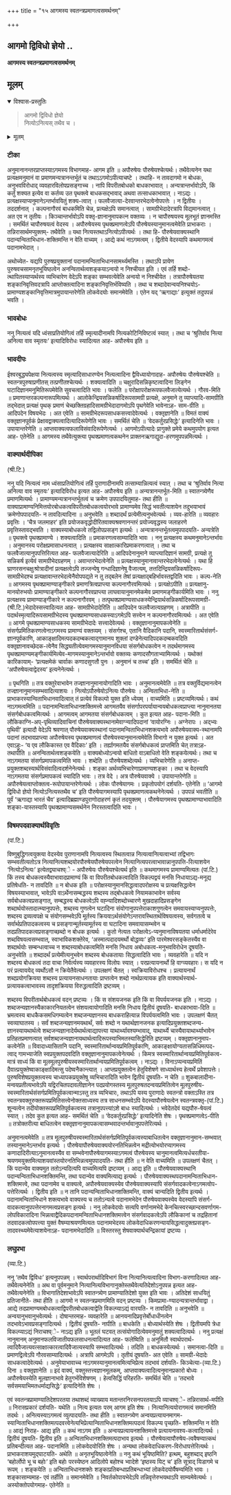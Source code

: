 +++
title = "१५ आगमस्य स्वतन्त्रप्रमाणत्वसमर्थनम्"

+++


## आगमो द्विविधो ज्ञेयो ..

**आगमस्य स्वतन्त्रप्रमाणत्वसमर्थनम्**

## **मूलम्** 

<details open><summary>विश्वास-प्रस्तुतिः</summary>

> आगमो द्विविधो ज्ञेयो  
नित्योऽनित्यस् तथैव च ।
</details>

<details><summary>मूलम्</summary>

- ***‘आगमो द्विविधो ज्ञेयो नित्योऽनित्यस्तथैव च ॥’***
</details>


### **टीका**

अनुमानानन्तरप्राप्तस्याऽगमस्य विभागमाह- आगम इति ॥ अपौरुषेयः पौरुषेयश्चेत्यर्थः। तथैवेत्यनेन यथा प्रत्यक्षमनुमानं वा
प्रमाणमन्यत्रानन्तर्भूतं च तथाऽऽगमोऽपीत्याचष्टे । तथाहि- न तावदागमो न बोधकः, अनुभवविरोधाद् व्यवहारविलोपप्रसङ्गाच्च । नापि विपरीतबोधको बाधकाभावात् । अन्यत्रान्तर्भावोऽपि, किं कर्तुं शक्यत इत्येव वा कर्तव्य उत पृथक्त्वे बाधकसद्भावाद् अथवा तत्साधकाभावात् । नाऽद्यः । प्रत्यक्षस्याप्यनुमानेऽन्तर्भावयितुं शक्य-त्वात् । फलवैजात्या-देरवान्तरभेदत्वेनोपपत्तेः । न द्वितीयः । तददर्शनात् । कल्पनागौरवं बाधकमिति चेन्न, प्रत्यक्षेऽपि समानत्वात् । सामग्रीभेदादेरत्रापि विद्यमानत्वात् । अत एव न तृतीयः । किञ्चान्तर्भावोऽपि वक्तृ-ज्ञानानुमापकत्न वक्तव्यः । न चापौरुषयस्य मूलभूतं ज्ञानमस्ति । समर्थितं चापौरुषयत्वं वेदस्य । अपौरुषेयस्य पृथक्प्रमाणत्वेऽपि पौरुषेयस्यानुमानत्वमेवेति प्राभाकराः । तन्निरासार्थमप्युक्तम्- तथैवेति ॥ यथा नित्यस्तथाऽनित्योऽपीत्यर्थः । तथा हि- पौरुषेयवाक्यस्थानि पदान्यन्विताभिधान-शक्तिमन्ति न वेति वाच्यम् । आद्ये कथं नाऽगमत्वम् । द्वितीये वेदस्यापि कथमागमत्वं पदानामभेदात् ।

अथोच्येत- यद्यपि पुरुषप्रयुक्तानां पदानामन्विताभिधानसामर्थ्यमस्ति । तथाऽपि प्रायेण पुरुषवचसामनृतभूयिष्ठत्वेन अनन्वितार्थत्वशङ्कयाऽन्वयो न निश्चीयत इति । एवं तर्हि शब्दो-त्थापितस्याप्यर्थस्य व्यभिचारेण वेदेऽपि शङ्का सम्भवत्येवेति अन्वयो न निश्चीयेत । तत्रापौरुषेयतया शङ्कानिवृत्तिवदत्रापि आप्तोक्तत्वादिना शङ्कानिवृत्तिर्भविष्यति । तथा च शब्दादेवान्वयनिश्चयोऽ-प्रामाण्यशङ्कानिवृत्तिमात्रमुपायान्तरेणेति लोकवेदयोः समानमेवेति । एतेन यद् ‘ऋगाद्याः’ इत्युक्तं तदुपपन्नं भवति ।

### **भावबोधः** 

ननु नित्यत्वं यदि ध्वंसाप्रतियोगित्वं तर्हि स्मृत्यादीनामपि नित्यकोटिनिविष्टत्वं स्यात् । तथा च ‘श्रुतिर्वाव नित्या अनित्या वाव स्मृतयः’ इत्यादिविरोधः स्यादित्यत आह- अपौरुषेय इति ॥

### **भावदीपः** 

ईश्वरबुद्ध्यपेक्षया नित्यत्वस्य स्मृत्यादिसाधारण्येन नित्यत्वादिना द्वैविध्यायोगादाह- अपौरुषेयः पौरुषेयश्चेति ॥ स्वतन्त्रपुरुषाप्रणीतस् तत्प्रणीतश्चेत्यर्थः । शक्यत्वादिति ॥ चक्षुरादिसन्निकृष्टत्वादिना लिङ्गेन घटादिज्ञानमनुमितिरूपमेवेति सुवचत्वादिति भावः । फलेति ॥ परोक्षापरोक्षरूपफलवैजात्येत्यर्थः । गौरव-मिति ॥ प्रमाणान्तरकल्पनारूपमित्यर्थः । आलोकेन्द्रियसन्निकर्षादिरूपसामग्री प्रत्यक्षे, अनुमाने तु व्याप्त्यादि-सामग्रीति तद्भेदात् प्रत्यक्षं पृथक् प्रमाणं चेच्छक्तिग्रहादिसामग्रीभेदादागमोऽपि पृथगेवेति भावेनाऽह- साम-ग्रीति ॥ आदिपदेन विषयभेदः । अत एवेति ॥ सामग्रीभेदरूपसाधकसत्त्वादेवेत्यर्थः । वक्तृज्ञानेति ॥ विमतं वाक्यं वक्तृज्ञानपूर्वकं प्रेक्षावद्वाक्यत्वादित्यादिरूपेणेति भावः । समर्थितं चेति ॥ ‘वेदकर्तुरप्रसिद्धेः’ इत्यादिनेति भावः । उपायान्तरेणेति ॥ आप्तवाक्यत्वफलाविसंवादिरूपेणेत्यर्थः । आगमोऽपीत्यादेः प्रागुक्ते प्रमेये कथमुपयोग इत्यत आह- एतेनेति ॥ आगमस्य तथैवेत्युक्त्या पृथक्प्रमाणत्वकथनेन प्राक्तनऋगाद्युदा-हरणमुपपन्नमित्यर्थः ।

### **वाक्यार्थदीपिका**

(श्री.टि.)

ननु यदि नित्यत्वं नाम ध्वंसाप्रतियोगित्वं तर्हि पुराणादीनामपि तत्साम्यान्नित्यत्वं स्यात् । तथा च ‘श्रुतिर्वाव नित्या अनित्या वाव स्मृतयः’ इत्यादिविरोध इत्यत आह- अपौरुषेय इति ॥ अन्यत्रानन्तर्भूत-मिति ॥ स्वातन्त्र्येणैव प्रमाणमित्यर्थः । प्रामाण्यमन्यत्रानन्तर्भूतत्वं
च क्रमेण उपपादयितुमाह- तथा हीति ॥ वाक्याप्रामाण्यनिमित्तयोरबोधकत्वविपरीतबोधकत्वयोरभावे प्रामाण्यमेव सिद्धं भवतीत्याशयेन तदुभयाभावं क्रमेणोपपादयति- न तावदित्यादिना ॥ अनुभवेति ॥ शब्दादर्थं प्रत्येमीत्यनुभवेत्यर्थः । व्यव-हारेति ॥ व्यवहारः प्रवृत्तिः । ‘चैत्र जलमाहर’ इति प्रयोजकवृद्धोदीरितवाक्यश्रवणानन्तरं प्रयोज्यवृद्धस्य जलाहरणे प्रवृत्तिस्तावद्भवति । वाक्यस्याबोधकत्वे तद्विलोपप्रसङ्ग इत्यर्थः । अन्यत्रानन्तर्भूतत्वमुपपादयति- अन्यत्रेति ॥ पृथक्त्वे पृथक्प्रामाण्ये । शक्यत्वादिति ॥ प्रमाकरणत्वसाम्यादिति भावः । ननु प्रत्यक्षस्य कथमनुमानेऽन्तर्भावः । अनुमानस्य परोक्षप्रमासाधनत्वात् । प्रत्यक्षस्य साक्षात्कारिप्रमाकरणत्वात् । तथा च फलवैजात्यानुपपत्तिरित्यत आह- फलवैजात्यादेरिति ॥ आदिपदेनानुमाने व्याप्त्यादिज्ञानं सामग्री, प्रत्यक्षे तु सन्निकर्ष इत्येवं सामग्रीभेदग्रहणम् । अवान्तरभेदत्वेनेति ॥ प्रत्यक्षस्यानुमानावान्तरभेदत्वेनेत्यर्थः । यथा हि घ्राणरसनचक्षुःश्रोत्रादीनां प्रत्यक्षत्वेऽपि तज्जन्येषु गन्धादिज्ञानेषु वैजात्यम्, तत्तदिन्द्रियसन्निकर्षादिरूप-सामग्रीभेदश्च प्रत्यक्षावान्तरभेदत्वेनैवोपपद्यते न तु तद्बलेन तेषां प्रत्यक्षाद्बहिर्भावस्तद्वदिति भावः । कल्प-नेति ॥ आगमस्य पृथक्प्रामाण्याङ्गीकारे प्रमाणत्रित्वप्राप्त्या कल्पनागौरवमित्यर्थः । प्रत्यक्षेऽपीति ॥ प्रत्यक्षानु-मानयोरुभयोः प्रामाण्याङ्गीकारे कल्पनागौरवप्राप्त्या लाघवायानुमानमेकमेव प्रमाणमङ्गीकार्यमिति भावः । ननु प्रत्यक्षस्य प्रामाण्याङ्गीकारे न कल्पनागौरवम् । तत्पृथक्प्रामाण्यसाधकस्येन्द्रियार्थसन्निकर्षादिरूपसामग्री-(श्री.टि.)भेदादेस्सत्त्वादित्यत आह- सामग्रीभेदादेरिति ॥ आदिपदेन फलवैजात्यग्रहणम् । अत्रापीति ॥ पदार्थस्मृत्यादिरूपसामग्रीभेदस्य पृथक्प्रामाण्यसाधकस्याऽगमेऽपि सत्त्वेन न कल्पनागौरवमित्यर्थः । अत एवेति ॥ आगमे पृथक्प्रामाण्यसाधकस्य सामग्रीभेदादेः सत्त्वादेवेत्यर्थः । वक्तृज्ञानानुमापकत्वेनेति ॥ संसर्गप्रमितिकरणत्वेनाऽगमस्य प्रामाण्यं वक्तव्यम् । संसर्गश्च, एतानि वैदिकानि पदानि, स्वस्मारितार्थसंसर्ग-ज्ञानपूर्वकाणि, आकाङ्क्षादिमत्पदकदम्बकत्वाद्गामानय शुक्लां दण्डेनेत्यादिपदकदम्बकवदिति वक्तृज्ञानावच्छेदक-त्वेनैव सिद्ध्यतीत्येवमागमस्यानुमानविधया संसर्गबोधकत्वेन न तदर्थमागमस्य पृथक्प्रामाण्यमङ्गीकार्यमित्येव-मागमस्यानुमानेऽन्तर्भावो वक्तव्यः कणादसौगताभ्यामित्यर्थः । यथोक्तं कारिकायाम्- ‘प्रत्यक्षमेकं चार्वाकः कणादसुगतौ पुनः । अनुमानं च तच्च’ इति । समर्थितं चेति ॥ ‘अपौरुषेयत्वाद्वेदस्य’ इत्यनेनेत्यर्थः ।

॥ पृथगिति ॥ तत्र वक्तुरेवाभावेन तज्ज्ञानानुमानायोगादिति भावः । अनुमानत्वमेवेति ॥ तत्र वक्तुर्विद्यमानत्वेन तज्ज्ञानानुमानसम्भवादित्याशयः । नित्योऽपौरुषेयोऽनित्यः पौरुषेयः । अन्विताभिधा-नेति ॥ प्राभाकरस्यान्विताभिधानवादित्वात् तं प्रत्येवं विकल्पो युक्त इति ध्येयम् । वाच्यमिति ॥ प्रष्टव्यमित्यर्थः। कथं नाऽगमत्वमिति ॥ पदानामन्विताभिधानशक्तिमत्त्वे आगमतयैव संसर्गापरपर्यायान्वयबोधकत्वप्राप्त्या नानुमानतया संसर्गबोधकत्वमित्यर्थः । आगमत्वम् आगमतया संसर्गबोधकत्वम् । कुत इत्यत आह- पदाना-मिति ॥ लौकिकाग्नि-अप्-पृथिव्यादिवाचिनां पौरुषेयवाक्यस्थानामेवाग्न्यादिपदानां ‘वायोरग्निः । अग्नेरापः । अद्भ्यः पृथिवी’ इत्यादौ वेदेऽपि श्रवणात् पौरुषेयवाक्यस्थानां पदानामन्विताभिधानशक्त्यभावे अपौरुषेयवाक्य-स्थानामपि पदानां तदभावप्राप्त्या अपौरुषेयस्य पृथक्प्रमाणत्वं पौरुषेयस्यानुमानत्वमेवेति विभागो न युक्त इत्यर्थः । अत एवाऽहुः- ‘य एव लौकिकास्त एव वैदिकाः’ इति । तर्ह्यागमतयैव संसर्गबोधकत्वं प्राप्तमिति चेत् तत्राऽह- तथापीति ॥ अनन्वितार्थत्वशङ्कयेति ॥ वाक्यबोध्योऽन्वयो बाधितो वाऽबाधितो वेति शङ्कयेत्यर्थः। तथा च नाऽगमतया संसर्गप्रमापकत्वमिति भावः । शब्देति ॥ पौरुषेयशब्देत्यर्थः । व्यभिचारेणेति ॥ अनाप्त-प्रयुक्तशब्दस्यार्थविसंवादित्वदर्शनेनेत्यर्थः । शङ्का अर्थव्यभिचारेणाप्रामाण्यशङ्का । तथा च वेदस्यापि नाऽगमतया संसर्गप्रमापकत्वं स्यादिति भावः । तत्र वेदे । अत्र पौरुषेयवाक्ये । उपायान्तरेणेति ॥ अपौरुषेयत्वाप्तोक्तत्व-रूपोपायान्तरेणेत्यर्थः । लोकः पौरुषेयागमः । प्रकृतोपयोगं दर्शयति- एतेनेति ॥ ‘आगमो द्विविधो ज्ञेयो नित्योऽनित्यस्तथैव च’ इति पौरुषेयागमस्यापि पृथक्प्रमाणत्वकथनेनेत्यर्थः । उपपन्नं भवतीति ॥ पूर्वं ‘ऋगाद्या भारतं चैव’ इत्यादिब्रह्माण्डपुराणोदाहरणं कृतं तदयुक्तम् । पौरुषेयागमस्य पृथक्प्रामाण्याभावादिति शङ्का-यास्तस्यापि पृथक्प्रामाण्यसमर्थनेन निरस्तत्वादिति भावः ।

### **विषमपदवाक्यार्थविवृतिः**

(पां.टि.)

विष्णुबुद्धिगत्वयुक्त्या वेदस्येव पुराणानामपि नित्यत्वस्य स्थितत्वान्न नित्यत्वानित्यत्वाभ्यां तद्विभागः सम्भवतीत्यतोऽत्र नित्यानित्यशब्दयोरपौरुषेयपौरुषेयपरत्वेन नित्यानित्यपरत्वाभावान्नानुपपत्ति-रित्याशयेन ‘नित्योऽनित्यः’ इत्येतद्व्याचश्व्े - अपौरुषेयः पौरुषेयश्चेत्यर्थ इति ॥ कथमागमस्य प्रामाण्यमित्यतः (पां.टि.) किं तस्य बोधकत्वस्यैवाभावादप्रामाण्यं किं वा विपरीतबोधकत्वादिति विकल्पद्वयं मनसि निधायाऽद्य-मनूद्य प्रतिषेधति- न तावदिति ॥ न बोधक इति ॥ परोक्षस्यानुमानसिद्धत्वादपरोक्षस्य च प्रत्यक्षसिद्धत्वेन विषयस्याभावात्, भावेऽपि वाऽर्थेनासम्बद्धस्य शब्दस्य तद्बोधकत्वे नियामकाभावेन सर्वस्य सर्वबोधकत्वप्रसङ्गात्, सम्बद्धस्य बोधकत्वेऽपि वह्न्यादिशब्दोच्चारणे मुखदाहादिप्रसङ्गेन शब्दार्थयोस्तादात्म्यानुपपत्तेः, शब्दस्य गुणत्वेन घटादिना संयोगानुपपत्तेराकाशगुणत्वेन समवायस्याप्यनुपपत्तेः, शब्दस्य द्रव्यत्वपक्षे च संयोगसम्भवेऽपि मूर्तस्य क्रिययाऽर्थसंयोगेऽन्तरावस्थितार्थविषयत्वस्य, सर्वगतत्वे च सर्वार्थप्रतिपादकत्वस्य च प्रसङ्गान्मूर्तस्यामूर्तस्य वा घटादिना समवायासम्भवेन च तदप्रतिपादकत्वप्रसङ्गाच्छब्दो न बोधक इत्यर्थः । कुतो नेत्यतः परोक्षत्वेऽ-प्यनुमानाविषयतया धर्माधर्मादेरेव शब्दविषयत्वसम्भवात्, स्वाभाविकशक्तेरेव, ‘अस्मात्पदादयमर्थो बोद्धव्यः’ इति पारमेश्वरसङ्केतस्यैव वा शब्दार्थयोः सम्बन्धत्वाच्च न शब्दस्याबोधकत्वमिति मनसि निधाय अबोधकत्व-मनुभवविरोधेन दूषयति- अनुभवेति ॥ शब्दादर्थं प्रत्येमीत्यनुभवेन शब्दस्य बोधकतायाः सिद्धत्वादिति भावः । व्यवहारेति ॥ यदि न शब्दस्य बोधकत्वं तदा वाचा निर्वर्त्यस्य व्यवहारस्य विलोपः स्यात् । परप्रत्यायनार्थो हि वाग्व्यवहारः। स यदि न परं प्रत्याययेद् व्यर्थोऽसौ न क्रियेतैवेत्यर्थः । उपलक्षणं चैतत् । स्वक्रियाविरोधश्च । प्रत्यायनार्थं शब्दप्रयोगक्रियया शब्दस्य प्रत्यायनसाधनतायाः प्राप्तत्वेन शब्दो नार्थप्रत्यायक इति वाक्यार्थस्यार्थ-प्रत्यायकत्वाभावस्य तादृशक्रियया विरुद्धत्वादिति द्रष्टव्यम् ।

शब्दस्य विपरीतार्थबोधकत्वं वदन् प्रष्टव्यः । किं स संशयजनक इति किं वा विपर्ययजनक इति । नाऽद्यः । शब्दजन्यज्ञानस्यैकाकारनियतत्वेन
संशयत्वायोगादिति मनसि निधाय द्वितीयं दूषयति- बाधकाभावा-दिति ॥ भ्रमत्वस्य बाधकैकसमधिगम्यत्वेन शब्दजन्यज्ञानस्य बाधकराहित्यान्न विपर्ययत्वमिति भावः । उपलक्षणं चैतत् स्वव्याघातस्य । सर्वं शब्दजन्यज्ञानमयथार्थं, सर्वः शब्दो न यथार्थज्ञानजनक इत्यादिप्रयुक्तशब्दजन्य-ज्ञानस्यायथार्थत्वे शब्दजन्यज्ञानादेर्यथार्थत्वाद्यापत्त्या याथार्थ्यावश्यम्भावाद्, याथार्थ्ये चास्यैवायाथार्थ्याभावेन प्रतिहतप्रमाणत्वात् सर्वशब्दजन्यज्ञानायथार्थत्वादिरूपस्याभिमतस्यासिद्धेरिति द्रष्टव्यम् । वक्तृज्ञानानुमाप-कत्वेनेति ॥ विवादाध्यासितानि पदानि, स्वस्मारितार्थान्वयप्रमितिपूर्वकाणि, आकाङ्क्षायोग्यतासन्निधिमत्पद-त्वाद् गामभ्याजेति स्वप्रयुक्तपदवदिति वक्तृज्ञानानुमापकत्वेनेत्यर्थः । किमत्र स्वस्मारितार्थान्वयप्रमितिपूर्वकत्व-मात्रं साध्यं किं वा मूलमूलपुरुषीयस्वस्मारितार्थान्वयप्रमितिपूर्वकत्वम् । नाऽद्यः । विनाऽप्यन्वयप्रमितिं दैवात्प्रयुक्तेष्वाकाङ्क्षादिमत्सु पदेष्वनैकान्त्यात् । आप्तप्रयुक्तत्वेन हेतुविशेषणे साध्यार्थस्य हेत्वर्थे प्रवेशापत्तेः। पुरुषविशेषप्रयुक्तत्वस्य चाध्यापकप्रयुक्तेषु व्यभिचारादिति भावेन द्वितीयं दूषयति- न चेति ॥ शुकबालादीना-मन्वयप्रतीत्यभावेऽपि यद्विरचितपदावलीज्ञानेन पदप्रयोगस्तस्य मूलपुरुषतदन्वयप्रमितित्वेन मूलपुरुषीय-स्वस्मारितार्थसंसर्गप्रमितिपूर्वकत्वान्माऽस्तु तत्र व्यभिचारः, तथाऽपि यस्य पुराणादेः स्वतन्त्रो वक्ताऽस्ति तत्र स्वतन्त्रवक्तुरुक्तरूपप्रमितिसत्त्वेनोक्तसाध्यस्य तत्र साधनसम्भवेऽपि वेदस्यापौरुषेयत्वेन स्वतन्त्रवक्तृ-(पां.टि.) शून्यत्वेन तदीयोक्तरूपप्रमितिपूर्वकत्वस्य तत्रानुपपत्त्यांऽशे बाधः स्यादित्यर्थः । भवेदेतदेवं यद्यपौरु-षेयत्वं स्यात् । तदेव कुत इत्यत आह- समर्थितं चेति ॥ ‘वेदकर्तुरप्रसिद्धेः’ इत्यादिनेति शेषः । पृथक्प्रमाणत्वेऽ-पीति ॥ तत्रोक्तरीत्या बाधितत्वेन वक्तृज्ञानानुमापकत्वासम्भवादन्तर्भावानुपपत्तेरित्यर्थः ।

अनुमानत्वमेवेति ॥ तत्र मूलपुरुषीयस्वस्मारितार्थसंसर्गप्रमितिपूर्वकत्वस्याबाधितत्वेन वक्तृज्ञानानुमान-सम्भवात् तस्यानुमानेऽन्तर्भाव इत्यर्थः । पौरुषेयापौरुषेयवाक्ययोरनतिभिन्नत्वेन मद्रीत्योभयोरप्यागमस्य कणादादिरीत्याऽनुमानत्वस्यैव वा सम्भवेनापौरुषेयागमस्याऽगमत्वं पौरुषेयस्य चानुमानत्वमित्यर्धचरतीया-श्रयणमयुक्तमित्याशयवांस्तयोरनतिभिन्नत्वमुपपादयति- तथा हीति ॥ न वेति वाच्यमिति ॥ उपलक्षणं चैतत् । किं पदान्येव वाक्यमुत ततोऽन्यदित्यपि वाच्यमित्यपि द्रष्टव्यम् । आद्य इति ॥ पौरुषेयवाक्यस्थानि पदान्यन्विताभिधानशक्तिमन्ति, तथा पदान्येव वाक्यमित्याद्य इत्यर्थः । पौरुषेयवाक्यस्थपदानामन्विताभिधान-शक्तिमत्त्वे, तथा पदानामेव च वाक्यत्वे, अपौरुषेयवाक्यस्येव पौरुषेयवाक्यस्यापि संसर्गवादकत्वेनाऽगमत्वोप-पत्तेरित्यर्थः । द्वितीय इति ॥ न तानि पदान्यन्विताभिधानशक्तिमन्ति, वाक्यं चान्यदिति द्वितीय इत्यर्थः । पदानामन्विताभिधाने शक्त्यभावे वाक्यस्य च ततोऽन्यत्वे पदानामभेदेन पौरुषेयवाक्यस्येव वेदस्यापि संसर्ग-वादकत्वानुपपत्तेरनागमत्वप्रसङ्ग इत्यर्थः । ननु लोकवेदयोः सत्यपि वर्णानामभेदे केनचित्स्वरच्छान्दसवर्णागम-लोपविकारादिना भिन्नत्वाद्वैदिकपदानामन्विताभिधानशक्तिमत्त्वेन संसर्गवादकत्वेऽपि लौकिकानां च तद्रहितानां तदवादकत्वोपपत्त्या युक्तं वैषम्याश्रयणमित्यतः पदानामभेदस्य लोकवेदाधिकरणन्यायसिद्धत्वादुक्तप्रसङ्ग-तादवस्थ्यमेवेत्याशयेनाऽह- पदानामभेदादिति ॥ विस्तरस्तु शेषवाक्यार्थचन्द्रिकायां द्रष्टव्यः ।

### **लघुप्रभा** 

(व्या.टि.)

ननु ‘तथैव द्विविधः’ इत्यनुपपन्नम् । स्वार्थपरार्थादिविभागं विना नित्यानित्यत्वादिना विभाग-करणादित्यत आह- तथैवेत्यनेनेति ॥ अथ वा पूर्वमनुमाने नित्यानित्यविभागानुक्तेस्तथैवेत्यतिदेशोऽनुपपन्न इत्यत आह- तथैवेत्यनेनेति ॥ विभागातिदेशाभावेऽपि स्वातन्त्र्येण प्रामाण्यातिदेशो युक्त इति भावः । अतिदेशं साधयितुं प्रतिजानीते- तथा हीति ॥ आगमो न स्वतन्त्रप्रमाणमिति वदन् प्रष्टव्यः । किमप्रामा-ण्यादन्यत्रान्तर्भावाद्वा । आद्ये तदप्रामाण्यमबोधकत्वाद्विपरीतबोधकत्वाद्वेति विकल्प्याऽद्यं वारयति- न तावदिति ॥ अनुभवेति ॥ अन्वयानुभवानुभवेत्यर्थः । दोषान्तरमाह- व्यवहारेति ॥ आनयनादिप्रवृत्तेर्बोधाधीनत्वेन तदभावेऽभावप्रसङ्गादित्यर्थः । द्वितीयं दूषयति- नापीति ॥ बाधकेति ॥ बोध्यार्थस्येति शेषः । द्वितीयमपि त्रेधा विकल्प्याऽद्यं निराचश्व्े- नाऽद्य इति ॥ भूतलं घटवत् तत्संयोगादित्येवमनुमातुं शक्यत्वादित्यर्थः । ननु प्रत्यक्षं नानुमानम् अनुमानफलविजातीयफलसाधनत्वादित्यत आह- फलेष्विति ॥ अनुमितौ स्वार्थपरार्थ-त्वादिवैजात्यवत्साक्षात्कारत्वादिवैजात्यस्यापि सम्भवादित्यर्थः । तदिति ॥ बाधकस्येत्यर्थः । समानत्वा-दिति ॥ प्रमाणद्वित्वेऽपि गौरवसाम्यादित्यर्थः । अत्रापि आगमेऽपि । तृतीयं दूषयति- अत एवेति ॥ सामग्री-भेदादेः साधकत्वादेवेत्यर्थः । अनुमेयाभावाच्च नाऽगमस्यानुमानत्वमित्यभिप्रेत्य तदभावं दर्शयति- किञ्चेत्या-(व्या.टि.) दिना ॥ वक्तृज्ञानेति ॥ इदं वाक्यं, वक्तुस्तत्त्वज्ञानमूलकम्, आप्तवाक्यत्वादित्यनुमानप्रकारो बोध्यः । अपौरुषेयस्येति मूलज्ञानाभावे हेतुगर्भविशेषणम् । हेत्वसिद्धिं परिहरति- समर्थितं चेति ॥ ‘तदभावे सर्वसमयाभिमतधर्माद्यसिद्धेः’ इत्यादिनेति शेषः ।

एवं स्वतन्त्रप्रामाण्यातिदेशपरतया तथाशब्दं व्याख्याय मतान्तरनिरसनपरतयाऽपि व्याचश्व्े- तन्निरासार्थ-मपीति ॥ निरासप्रकारं दर्शयति- यथेति ॥ नित्य इत्यतः परम् आगम इति शेषः । नित्यानित्ययोरागमत्वं समानमिति तदर्थः । अनित्यस्याऽगमत्वं व्युत्पादयति- तथा हीति ॥ स्वातन्त्र्येण अन्वयप्रत्यायनमागम-स्यान्विताभिधानशक्तिमत्पदवत्त्वेनेत्यभिप्रेत्यान्विताभिधानशक्तिमत्पदत्वं विकल्प्य पृच्छति- शक्तिमन्ति न वेति ॥ आद्यं निराह- आद्य इति ॥ कथं नाऽगम इति ॥ अन्वयप्रत्यायनशक्तिमत्त्वे प्रत्यायनावश्य-कत्वादित्यर्थः । द्वितीयं दूषयति- द्वितीय इति ॥ अन्विताभिधानशक्तिमत्पदाभाव इत्यर्थः । पौरुषेयत्वापौरुषेय-त्ववैषम्यात्कथं प्रतिबन्दीत्यत आह- पदानामिति ॥ लोकवेदयोरिति शेषः । अन्यथा लोकवेदाधिकरण-विरोधापत्तेरित्यर्थः । प्राभाकराशयमुद्घाटयति- अथेति ॥ अनृतभूयिष्ठत्वेनेति ॥ ननु कथं भूयिष्ठमिति? इत्थम्, बहुशब्दाद् इष्ठनि ‘बहोर्लोपो भू च बहोः’ इति बहोः परस्येष्ठन आदिलोपे बहोश्च भ्वादेशे ‘इष्ठस्य यिट् च’ इति सूत्राद् यिडागमे च रूपम् । शङ्कयेति ॥ अन्विताभिधानशक्तेः शङ्काप्रतिबन्धाप्रतिबन्धाभ्यां लोकवेदयोर्वैषम्यमिति भावः । शङ्कासाम्यमाह- एवं तर्हीति ॥ समानमेवेति ॥ निवर्तकोपायभेदेऽपि तन्निवृत्तेरुभयथाऽपि साम्यमेवेत्यर्थः । अस्योक्तोपयोगमाह- एतेनेति ॥

